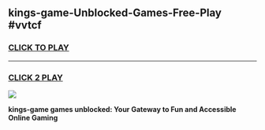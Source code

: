 
## kings-game-Unblocked-Games-Free-Play #vvtcf
<h3>
<a href="https://us.freeplayer.one?title=kings-game&ref=9M">CLICK TO PLAY</a></h3>
<hr>

<h3>
<a href="https://us.freeplayer.one?title=kings-game&ref=9M">CLICK 2 PLAY</a>
  
</h3>

<a href="https://us.freeplayer.one?title=kings-game&ref=9M"><img src="https://clearcache.store/games.png"></a>


**kings-game games unblocked: Your Gateway to Fun and Accessible Online Gaming**
